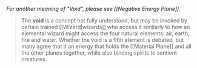 *For another meaning of "Void", please see [[Negative Energy Plane]].*
> The **void** is a concept not fully understood, but may be invoked by certain trained [[Wizard|wizards]] who access it similarly to how an elemental wizard might access the four natural elements: air, earth, fire and water. Whether the void is a fifth element is debated, but many agree that it an energy that holds the [[Material Plane]] and all the other planes together, while also binding spirits to sentient creatures.







